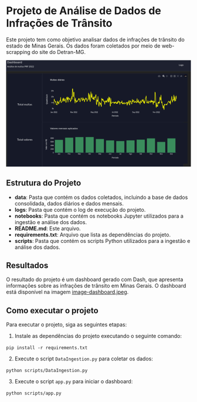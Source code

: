 <!DOCTYPE html>
<html lang="pt-br">
<head>
  <meta charset="UTF-8">
  <title>README</title>
</head>
<body>

<h1>Projeto de Análise de Dados de Infrações de Trânsito</h1>

<p>Este projeto tem como objetivo analisar dados de infrações de trânsito do estado de Minas Gerais. Os dados foram coletados por meio de web-scrapping do site do Detran-MG.</p>

<img src="data/images/image-dashboard.jpeg" alt="Imagem do Dashboard">


<h2>Estrutura do Projeto</h2>

<ul>
  <li><b>data</b>: Pasta que contém os dados coletados, incluindo a base de dados consolidada, dados diários e dados mensais.</li>
  <li><b>logs</b>: Pasta que contém o log de execução do projeto.</li>
  <li><b>notebooks</b>: Pasta que contém os notebooks Jupyter utilizados para a ingestão e análise dos dados.</li>
  <li><b>README.md</b>: Este arquivo.</li>
  <li><b>requirements.txt</b>: Arquivo que lista as dependências do projeto.</li>
  <li><b>scripts</b>: Pasta que contém os scripts Python utilizados para a ingestão e análise dos dados.</li>
</ul>

<h2>Resultados</h2>

<p>O resultado do projeto é um dashboard gerado com Dash, que apresenta informações sobre as infrações de trânsito em Minas Gerais. O dashboard está disponível na imagem <a href="data/images/image-dashboard.jpeg">image-dashboard.jpeg</a>.</p>

<h2>Como executar o projeto</h2>

<p>Para executar o projeto, siga as seguintes etapas:</p>

1. Instale as dependências do projeto executando o seguinte comando:

```pip install -r requirements.txt```

2. Execute o script `DataIngestion.py` para coletar os dados:

```python scripts/DataIngestion.py```

3. Execute o script `app.py` para iniciar o dashboard:

```python scripts/app.py```